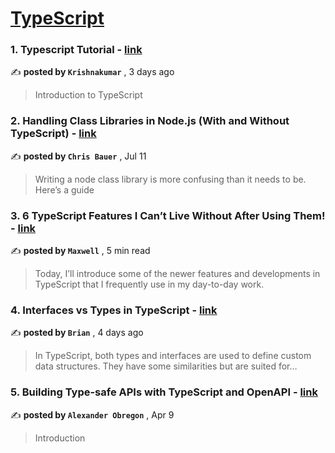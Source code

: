 
<h1><a href=https://medium.com/tag/typescript-tips/recommended target="_blank" rel="noopener noreferrer">TypeScript</a></h1>
<h3>1. Typescript Tutorial - <a href=https://medium.com/@krishsurya1249/typescript-tutorial-f8d45ce5766b?source=tag_recommended_feed---------0-84----------typescript_tips----------299f39f8_2a34_4efb_b8f0_372ccf95d43c------- target="_blank" rel="noopener noreferrer">link</a></h3>

✍️ **posted by `Krishnakumar`** <date> , 3 days ago</date>

<blockquote>Introduction to TypeScript</blockquote>

<h3>2. Handling Class Libraries in Node.js (With and Without TypeScript) - <a href=https://medium.com/better-programming/handling-class-libraries-in-node-js-with-and-without-typescript-39b73b2186b6?source=tag_recommended_feed---------1-107----------typescript_tips----------299f39f8_2a34_4efb_b8f0_372ccf95d43c------- target="_blank" rel="noopener noreferrer">link</a></h3>

✍️ **posted by `Chris Bauer`** <date> , Jul 11</date>

<blockquote>Writing a node class library is more confusing than it needs to be. Here’s a guide</blockquote>

<h3>3. 6 TypeScript Features I Can’t Live Without After Using Them! - <a href=https://medium.com/javascript-in-plain-english/6-typescript-features-i-cant-live-without-after-using-them-1d7feab33922?source=tag_recommended_feed---------2-85----------typescript_tips----------299f39f8_2a34_4efb_b8f0_372ccf95d43c------- target="_blank" rel="noopener noreferrer">link</a></h3>

✍️ **posted by `Maxwell`** <date> , 5 min read</date>

<blockquote>Today, I’ll introduce some of the newer features and developments in TypeScript that I frequently use in my day-to-day work.</blockquote>

<h3>4. Interfaces vs Types in TypeScript - <a href=https://medium.com/dev-genius/interfaces-vs-types-in-typescript-6874d3f35434?source=tag_recommended_feed---------3-84----------typescript_tips----------299f39f8_2a34_4efb_b8f0_372ccf95d43c------- target="_blank" rel="noopener noreferrer">link</a></h3>

✍️ **posted by `Brian`** <date> , 4 days ago</date>

<blockquote>In TypeScript, both types and interfaces are used to define custom data structures. They have some similarities but are suited for…</blockquote>

<h3>5. Building Type-safe APIs with TypeScript and OpenAPI - <a href=https://medium.com/@AlexanderObregon/building-type-safe-apis-with-typescript-and-openapi-1f78b4b94ee4?source=tag_recommended_feed---------4-85----------typescript_tips----------299f39f8_2a34_4efb_b8f0_372ccf95d43c------- target="_blank" rel="noopener noreferrer">link</a></h3>

✍️ **posted by `Alexander Obregon`** <date> , Apr 9</date>

<blockquote>Introduction</blockquote>

